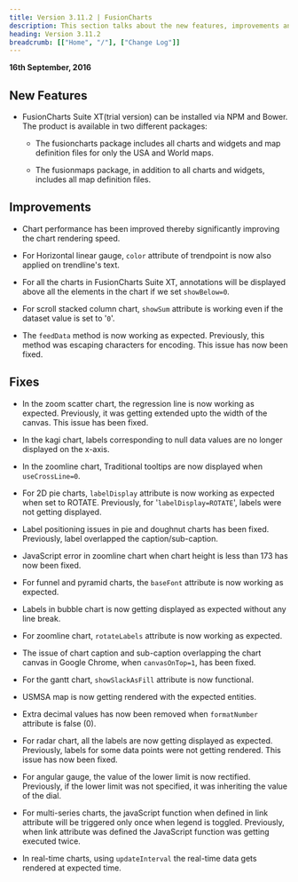 ```yaml
---
title: Version 3.11.2 | FusionCharts
description: This section talks about the new features, improvements and fixes for v3.11.2.
heading: Version 3.11.2
breadcrumb: [["Home", "/"], ["Change Log"]]
---
```

**16th September, 2016**

## New Features

* FusionCharts Suite XT(trial version) can be installed via NPM and Bower. The product is available in two different packages:

    * The fusioncharts package includes all charts and widgets and map definition files for only the USA and World maps.

    * The fusionmaps package, in addition to all charts and widgets, includes all map definition files.

## Improvements

* Chart performance has been improved thereby significantly improving the chart rendering speed.

* For Horizontal linear gauge, `color` attribute of trendpoint is now also applied on trendline's text.

* For all the charts in FusionCharts Suite XT, annotations will be displayed above all the elements in the chart if we set `showBelow=0`.

* For scroll stacked column chart, `showSum` attribute is working even if the dataset value is set to '`0`'.

* The `feedData` method is now working as expected. Previously, this method was escaping characters for encoding. This issue has now been fixed.

## Fixes

* In the zoom scatter chart, the regression line is now working as expected. Previously, it was getting extended upto the width of the canvas. This issue has been fixed.

* In the kagi chart, labels corresponding to null data values are no longer displayed on the x-axis.

* In the zoomline chart, Traditional tooltips are now displayed when `useCrossLine=0`.

* For 2D pie charts, `labelDisplay` attribute is now working as expected when set to ROTATE. Previously, for '`labelDisplay=ROTATE`', labels were not getting displayed.

* Label positioning issues in pie and doughnut charts has been fixed. Previously, label overlapped the caption/sub-caption.

* JavaScript error in zoomline chart when chart height is less than 173 has now been fixed.

* For funnel and pyramid charts, the `baseFont` attribute is now working as expected.

* Labels in bubble chart is now getting displayed as expected without any line break.

* For zoomline chart, `rotateLabels` attribute is now working as expected.

* The issue of chart caption and sub-caption overlapping the chart canvas in Google Chrome, when `canvasOnTop=1`, has been fixed.

* For the gantt chart, `showSlackAsFill` attribute is now functional.

* USMSA map is now getting rendered with the expected entities.

* Extra decimal values has now been removed when `formatNumber` attribute is false (0).

* For radar chart, all the labels are now getting displayed as expected. Previously, labels for some data points were not getting rendered. This issue has now been fixed.

* For angular gauge, the value of the lower limit is now rectified. Previously, if the lower limit was not specified, it was inheriting the value of the dial.

* For multi-series charts, the javaScript function when defined in link attribute will be triggered only once when legend is toggled. Previously, when link attribute was defined the JavaScript function was getting executed twice.

* In real-time charts, using `updateInterval` the real-time data gets rendered at expected time.